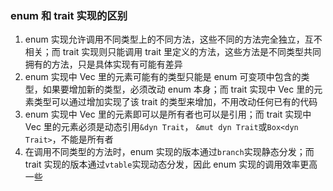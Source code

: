### enum 和 trait 实现的区别

1. enum 实现允许调用不同类型上的不同方法，这些不同的方法完全独立，互不相关；而 trait 实现则只能调用 trait 里定义的方法，这些方法是不同类型共同拥有的方法，只是具体实现有可能有差异
2. enum 实现中 Vec 里的元素可能有的类型只能是 enum 可变项中包含的类型，如果要增加新的类型，必须改动 enum 本身；而 trait 实现中 Vec 里的元素类型可以通过增加实现了该 trait 的类型来增加，不用改动任何已有的代码
3. enum 实现中 Vec 里的元素即可以是所有者也可以是引用；而 trait 实现中 Vec 里的元素必须是动态引用`&dyn Trait`， `&mut dyn Trait`或`Box<dyn Trait>`，不能是所有者
4. 在调用不同类型的方法时，enum 实现的版本通过`branch`实现静态分发；而 trait 实现的版本通过`vtable`实现动态分发，因此 enum 实现的调用效率更高一些
